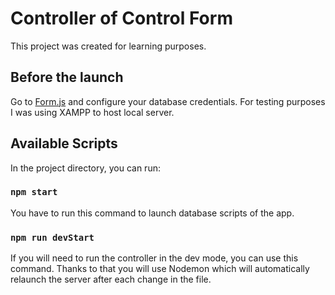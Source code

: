 # Controller of Control Form

This project was created for learning purposes.

## Before the launch

Go to [Form.js](https://github.com/zayl97/Contact_Form/blob/main/controllers/Form.js) and configure your database credentials. For testing purposes I was using XAMPP to host local server.

## Available Scripts

In the project directory, you can run:

### `npm start`

You have to run this command to launch database scripts of the app.

### `npm run devStart`

If you will need to run the controller in the dev mode, you can use this command. Thanks to that you will use Nodemon which will automatically relaunch the server after each change in the file.
